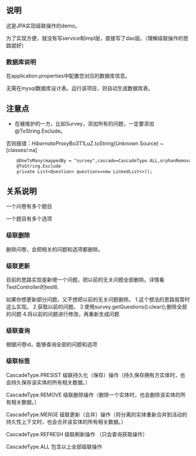 
## 说明

这是JPA实现级联操作的demo。

为了实现方便，就没有写service和impl层，直接写了dao层。（理解级联操作的思路就好）

### 数据库说明

在application.properties中配置您对应的数据库信息。

无需在mysql数据库设计表。运行该项目，则自动生成数据库表。

## 注意点

- 在被维护的一方，比如Survey，添加所有的问题，一定要添加  @ToString.Exclude。

否则报错：$HibernateProxy$Bo3T1LuZ.toString(Unknown Source) ~[classes/:na]
```txt
    @OneToMany(mappedBy = "survey",cascade=CascadeType.ALL,orphanRemoval = true)
    @ToString.Exclude
    private List<Question> questions=new LinkedList<>();
```

## 关系说明

一个问卷有多个题目

一个题目有多个选项

### 级联删除

删除问卷，会把相关的问题和选项都删除。

### 级联更新

目前的思路实现是新增一个问题，把以前的无关问题全部删除。详情看TestController的test6.

如果你想更新部分问题，又不想把以前的无关问题删除。
1.这个想法的思路我暂时这么实现。
2.获取以前的问题。
3.使用survey.getQuestions().clear();删除全部的问题
4.将以前的问题进行修改，再重新生成问题

### 级联查询

根据问卷id，能够查询全部的问题和选项

### 级联标签

CascadeType.PRESIST 级联持久化（保存）操作（持久保存拥有方实体时，也会持久保存该实体的所有相关数据。）

CascadeType.REMOVE 级联删除操作（删除一个实体时，也会删除该实体的所有相关数据。）

CascadeType.MERGE 级联更新（合并）操作（将分离的实体重新合并到活动的持久性上下文时，也会合并该实体的所有相关数据。）

CascadeType.REFRESH 级联刷新操作 （只会查询获取操作）

CascadeType.ALL 包含以上全部级联操作
